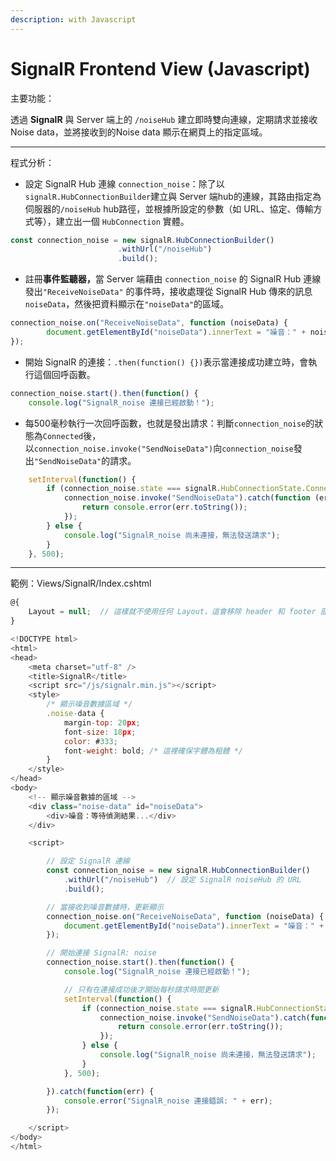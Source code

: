 ```yaml
---
description: with Javascript
---
```


# SignalR Frontend View (Javascript)

主要功能：

透過 **SignalR** 與 Server 端上的 `/noiseHub` 建立即時雙向連線，定期請求並接收 Noise data，並將接收到的Noise data 顯示在網頁上的指定區域。

***

程式分析：

* 設定 SignalR Hub 連線 `connection_noise`：除了以 `signalR.HubConnectionBuilder`建立與 Server 端hub的連線，其路由指定為伺服器的`/noiseHub` hub路徑，並根據所設定的參數（如 URL、協定、傳輸方式等），建立出一個 `HubConnection` 實體。

```javascript
const connection_noise = new signalR.HubConnectionBuilder()
                        .withUrl("/noiseHub")  
                        .build();
```



* 註冊**事件監聽器，**&#x7576; Server 端藉由 `connection_noise` 的 SignalR Hub 連線發出`"ReceiveNoiseData"` 的事件時，接收處理從 SignalR Hub 傳來的訊息 `noiseData`，然後把資料顯示在`"noiseData"`的區域。

```javascript
connection_noise.on("ReceiveNoiseData", function (noiseData) {
        document.getElementById("noiseData").innerText = "噪音：" + noiseData + 'dB';
});
```



* 開始 SignalR 的連接：`.then(function() {})`表示當連接成功建立時，會執行這個回呼函數。

```javascript
connection_noise.start().then(function() {
    console.log("SignalR_noise 連接已經啟動！");
```



* 每500毫秒執行一次回呼函數，也就是發出請求：判斷`connection_noise`的狀態為`Connected`後，\
  以`connection_noise.invoke("SendNoiseData")`向`connection_noise`發出`"SendNoiseData"`的請求。

```javascript
    setInterval(function() {
        if (connection_noise.state === signalR.HubConnectionState.Connected) {
            connection_noise.invoke("SendNoiseData").catch(function (err) {
                return console.error(err.toString());
            });
        } else {
            console.log("SignalR_noise 尚未連接，無法發送請求");
        }
    }, 500);

```

***

範例：Views/SignalR/Index.cshtml

```javascript
@{
    Layout = null;  // 這樣就不使用任何 Layout，這會移除 header 和 footer 部分
}

<!DOCTYPE html>
<html>
<head>
    <meta charset="utf-8" />
    <title>SignalR</title>
    <script src="/js/signalr.min.js"></script>
    <style>
        /* 顯示噪音數據區域 */
        .noise-data {
            margin-top: 20px;
            font-size: 18px;
            color: #333;
            font-weight: bold; /* 這裡確保字體為粗體 */
        }
    </style>
</head>
<body>
    <!-- 顯示噪音數據的區域 -->
    <div class="noise-data" id="noiseData">
        <div>噪音：等待偵測結果...</div>
    </div>

    <script>                

        // 設定 SignalR 連線
        const connection_noise = new signalR.HubConnectionBuilder()
            .withUrl("/noiseHub")  // 設定 SignalR noiseHub 的 URL
            .build();

        // 當接收到噪音數據時，更新顯示
        connection_noise.on("ReceiveNoiseData", function (noiseData) {
            document.getElementById("noiseData").innerText = "噪音：" + noiseData + 'dB';
        });

        // 開始連接 SignalR: noise
        connection_noise.start().then(function() {
            console.log("SignalR_noise 連接已經啟動！");

            // 只有在連接成功後才開始每秒請求時間更新
            setInterval(function() {
                if (connection_noise.state === signalR.HubConnectionState.Connected) {
                    connection_noise.invoke("SendNoiseData").catch(function (err) {
                        return console.error(err.toString());
                    });
                } else {
                    console.log("SignalR_noise 尚未連接，無法發送請求");
                }
            }, 500);

        }).catch(function(err) {
            console.error("SignalR_noise 連接錯誤: " + err);
        });

    </script>
</body>
</html>

```
